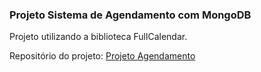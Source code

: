 <h3>Projeto Sistema de Agendamento com MongoDB</h3>

Projeto utilizando a biblioteca FullCalendar.

Repositório do projeto: <a href="https://github.com/inessouza/projeto-agendamento">Projeto Agendamento</a>


